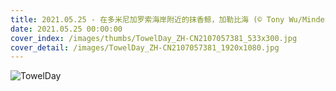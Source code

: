 ```yaml
---
title: 2021.05.25 - 在多米尼加罗索海岸附近的抹香鲸，加勒比海 (© Tony Wu/Minden Pictures)
date: 2021.05.25 00:00:00
cover_index: /images/thumbs/TowelDay_ZH-CN2107057381_533x300.jpg
cover_detail: /images/TowelDay_ZH-CN2107057381_1920x1080.jpg
---
```


![TowelDay](/images/TowelDay_ZH-CN2107057381_1920x1080.jpg)
